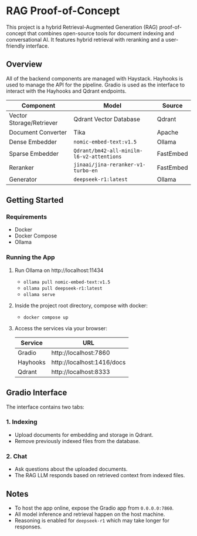 # RAG Proof-of-Concept

This project is a hybrid Retrieval-Augmented Generation (RAG) proof-of-concept that combines open-source tools for document indexing and conversational AI. It features hybrid retrieval with reranking and a user-friendly interface.

## Overview

All of the backend components are managed with Haystack. Hayhooks is used to manage the API for the pipeline. Gradio is used as the interface to interact with the Hayhooks and Qdrant endpoints.

| Component                | Model                                     | Source    |
| ------------------------ | ----------------------------------------- | --------- |
| Vector Storage/Retriever | Qdrant Vector Database                    | Qdrant    |
| Document Converter       | Tika                                      | Apache    |
| Dense Embedder           | `nomic-embed-text:v1.5`                   | Ollama    |
| Sparse Embedder          | `Qdrant/bm42-all-minilm-l6-v2-attentions` | FastEmbed |
| Reranker                 | `jinaai/jina-reranker-v1-turbo-en`        | FastEmbed |
| Generator                | `deepseek-r1:latest`                      | Ollama    |

## Getting Started

### Requirements

- Docker
- Docker Compose
- Ollama

### Running the App

1. Run Ollama on http://localhost:11434

   - `ollama pull nomic-embed-text:v1.5`
   - `ollama pull deepseek-r1:latest`
   - `ollama serve`

2. Inside the project root directory, compose with docker:

   - `docker compose up`

3. Access the services via your browser:

   | Service  | URL                        |
   | -------- | -------------------------- |
   | Gradio   | http://localhost:7860      |
   | Hayhooks | http://localhost:1416/docs |
   | Qdrant   | http://localhost:8333      |

## Gradio Interface

The interface contains two tabs:

### 1. Indexing

- Upload documents for embedding and storage in Qdrant.
- Remove previously indexed files from the database.

### 2. Chat

- Ask questions about the uploaded documents.
- The RAG LLM responds based on retrieved context from indexed files.

## Notes

- To host the app online, expose the Gradio app from `0.0.0.0:7860`.
- All model inference and retrieval happen on the host machine.
- Reasoning is enabled for `deepseek-r1` which may take longer for responses.

